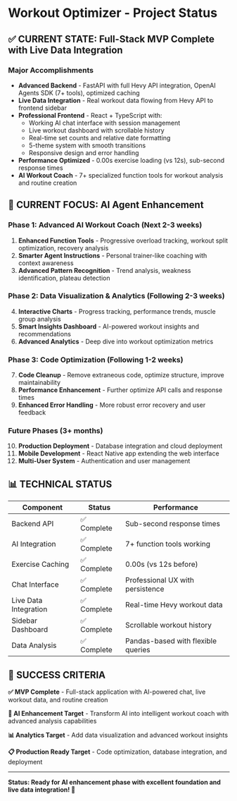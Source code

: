 # Workout Optimizer - Project Status

## ✅ CURRENT STATE: Full-Stack MVP Complete with Live Data Integration

### Major Accomplishments
- **Advanced Backend** - FastAPI with full Hevy API integration, OpenAI Agents SDK (7+ tools), optimized caching
- **Live Data Integration** - Real workout data flowing from Hevy API to frontend sidebar
- **Professional Frontend** - React + TypeScript with:
  - Working AI chat interface with session management
  - Live workout dashboard with scrollable history
  - Real-time set counts and relative date formatting
  - 5-theme system with smooth transitions
  - Responsive design and error handling
- **Performance Optimized** - 0.00s exercise loading (vs 12s), sub-second response times
- **AI Workout Coach** - 7+ specialized function tools for workout analysis and routine creation

## 🔄 CURRENT FOCUS: AI Agent Enhancement

### Phase 1: Advanced AI Workout Coach (Next 2-3 weeks)
1. **Enhanced Function Tools** - Progressive overload tracking, workout split optimization, recovery analysis
2. **Smarter Agent Instructions** - Personal trainer-like coaching with context awareness
3. **Advanced Pattern Recognition** - Trend analysis, weakness identification, plateau detection

### Phase 2: Data Visualization & Analytics (Following 2-3 weeks)  
4. **Interactive Charts** - Progress tracking, performance trends, muscle group analysis
5. **Smart Insights Dashboard** - AI-powered workout insights and recommendations
6. **Advanced Analytics** - Deep dive into workout optimization metrics

### Phase 3: Code Optimization (Following 1-2 weeks)
7. **Code Cleanup** - Remove extraneous code, optimize structure, improve maintainability
8. **Performance Enhancement** - Further optimize API calls and response times
9. **Enhanced Error Handling** - More robust error recovery and user feedback

### Future Phases (3+ months)
10. **Production Deployment** - Database integration and cloud deployment
11. **Mobile Development** - React Native app extending the web interface
12. **Multi-User System** - Authentication and user management

## 📊 TECHNICAL STATUS

| Component | Status | Performance |
|-----------|--------|-------------|
| Backend API | ✅ Complete | Sub-second response times |
| AI Integration | ✅ Complete | 7+ function tools working |
| Exercise Caching | ✅ Complete | 0.00s (vs 12s before) |
| Chat Interface | ✅ Complete | Professional UX with persistence |
| Live Data Integration | ✅ Complete | Real-time Hevy workout data |
| Sidebar Dashboard | ✅ Complete | Scrollable workout history |
| Data Analysis | ✅ Complete | Pandas-based with flexible queries |

## 🎯 SUCCESS CRITERIA

**✅ MVP Complete** - Full-stack application with AI-powered chat, live workout data, and routine creation

**🤖 AI Enhancement Target** - Transform AI into intelligent workout coach with advanced analysis capabilities

**📊 Analytics Target** - Add data visualization and advanced workout insights

**📋 Production Ready Target** - Code optimization, database integration, and deployment

---

**Status: Ready for AI enhancement phase with excellent foundation and live data integration! 🚀** 